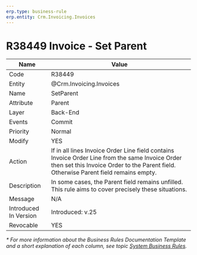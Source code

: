 ```yaml
---
erp.type: business-rule
erp.entity: Crm.Invoicing.Invoices
---
```


# R38449 Invoice - Set Parent

| Name | Value |
| ---- | ----- |
| Code | R38449 |
| Entity | @Crm.Invoicing.Invoices |
| Name | SetParent |
| Attribute | Parent |
| Layer | Back-End                                        |
| Events | Commit |
| Priority | Normal |
| Modify | YES |
| Action |If in all lines Invoice Order Line field contains Invoice Order Line from the same Invoice Order then set this Invoice Order to the Parent field. Otherwise Parent field remains empty. |
| Description | In some cases, the Parent field remains unfilled. This rule aims to cover precisely these situations. |
| Message |N/A|
| Introduced In Version | Introduced: v.25<br> |
| Revocable | YES |

*\* For more information about the Business Rules Documentation Template and a short explanation of each column, see
topic [System Business Rules](../templates/template-description-system-business-rules.md).*
